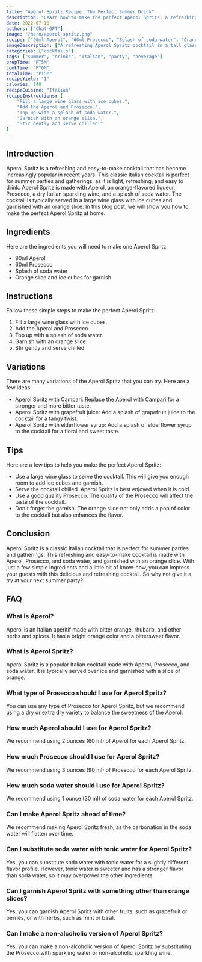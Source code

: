 ```yaml
---
title: "Aperol Spritz Recipe: The Perfect Summer Drink"
description: "Learn how to make the perfect Aperol Spritz, a refreshing and easy-to-make cocktail that's perfect for summer parties and gatherings. With just a few simple ingredients and a little bit of know-how, you can impress your guests with this classic Italian cocktail."
date: 2022-07-10
authors: ["Chat-GPT"]
image: "/hero/aperol-spritz.png"
recipe: ["90ml Aperol", "60ml Prosecco", "Splash of soda water", "Orange slice and ice cubes for garnish"]
imageDescription: ["A refreshing Aperol Spritz cocktail in a tall glass garnished with orange slices and ice cubes."]
categories: ["cocktails"]
tags: ["summer", "drinks", "Italian", "party", "beverage"]
prepTime: "PT5M"
cookTime: "PT0M"
totalTime: "PT5M"
recipeYield: "1"
calories: 140
recipeCuisine: "Italian"
recipeInstructions: [
    "Fill a large wine glass with ice cubes.",
    "Add the Aperol and Prosecco.",
    "Top up with a splash of soda water.",
    "Garnish with an orange slice.",
    "Stir gently and serve chilled."
]
---
```


## Introduction

Aperol Spritz is a refreshing and easy-to-make cocktail that has become increasingly popular in recent years. This classic Italian cocktail is perfect for summer parties and gatherings, as it is light, refreshing, and easy to drink. Aperol Spritz is made with Aperol, an orange-flavored liqueur, Prosecco, a dry Italian sparkling wine, and a splash of soda water. The cocktail is typically served in a large wine glass with ice cubes and garnished with an orange slice. In this blog post, we will show you how to make the perfect Aperol Spritz at home.

## Ingredients

Here are the ingredients you will need to make one Aperol Spritz:

- 90ml Aperol
- 60ml Prosecco
- Splash of soda water
- Orange slice and ice cubes for garnish

## Instructions

Follow these simple steps to make the perfect Aperol Spritz:

1. Fill a large wine glass with ice cubes.
2. Add the Aperol and Prosecco.
3. Top up with a splash of soda water.
4. Garnish with an orange slice.
5. Stir gently and serve chilled.

## Variations

There are many variations of the Aperol Spritz that you can try. Here are a few ideas:

- Aperol Spritz with Campari: Replace the Aperol with Campari for a stronger and more bitter taste.
- Aperol Spritz with grapefruit juice: Add a splash of grapefruit juice to the cocktail for a tangy twist.
- Aperol Spritz with elderflower syrup: Add a splash of elderflower syrup to the cocktail for a floral and sweet taste.

## Tips

Here are a few tips to help you make the perfect Aperol Spritz:

- Use a large wine glass to serve the cocktail. This will give you enough room to add ice cubes and garnish.
- Serve the cocktail chilled. Aperol Spritz is best enjoyed when it is cold.
- Use a good quality Prosecco. The quality of the Prosecco will affect the taste of the cocktail.
- Don't forget the garnish. The orange slice not only adds a pop of color to the cocktail but also enhances the flavor.

## Conclusion

Aperol Spritz is a classic Italian cocktail that is perfect for summer parties and gatherings. This refreshing and easy-to-make cocktail is made with Aperol, Prosecco, and soda water, and garnished with an orange slice. With just a few simple ingredients and a little bit of know-how, you can impress your guests with this delicious and refreshing cocktail. So why not give it a try at your next summer party?

## FAQ

### What is Aperol?

Aperol is an Italian aperitif made with bitter orange, rhubarb, and other herbs and spices. It has a bright orange color and a bittersweet flavor.

### What is Aperol Spritz?

Aperol Spritz is a popular Italian cocktail made with Aperol, Prosecco, and soda water. It is typically served over ice and garnished with a slice of orange.

### What type of Prosecco should I use for Aperol Spritz?

You can use any type of Prosecco for Aperol Spritz, but we recommend using a dry or extra dry variety to balance the sweetness of the Aperol.

### How much Aperol should I use for Aperol Spritz?

We recommend using 2 ounces (60 ml) of Aperol for each Aperol Spritz.

### How much Prosecco should I use for Aperol Spritz?

We recommend using 3 ounces (90 ml) of Prosecco for each Aperol Spritz.

### How much soda water should I use for Aperol Spritz?

We recommend using 1 ounce (30 ml) of soda water for each Aperol Spritz.

### Can I make Aperol Spritz ahead of time?

We recommend making Aperol Spritz fresh, as the carbonation in the soda water will flatten over time.

### Can I substitute soda water with tonic water for Aperol Spritz?

Yes, you can substitute soda water with tonic water for a slightly different flavor profile. However, tonic water is sweeter and has a stronger flavor than soda water, so it may overpower the other ingredients.

### Can I garnish Aperol Spritz with something other than orange slices?

Yes, you can garnish Aperol Spritz with other fruits, such as grapefruit or berries, or with herbs, such as mint or basil.

### Can I make a non-alcoholic version of Aperol Spritz?

Yes, you can make a non-alcoholic version of Aperol Spritz by substituting the Prosecco with sparkling water or non-alcoholic sparkling wine.